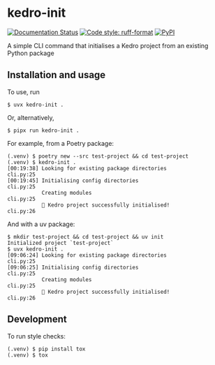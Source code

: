 # kedro-init

[![Documentation Status](https://readthedocs.org/projects/kedro-init/badge/?version=latest)](https://kedro-init.readthedocs.io/en/latest/?badge=latest)
[![Code style: ruff-format](https://img.shields.io/badge/code%20style-ruff_format-6340ac.svg)](https://github.com/astral-sh/ruff)
[![PyPI](https://img.shields.io/pypi/v/kedro-init)](https://pypi.org/project/kedro-init)

A simple CLI command that initialises a Kedro project from an existing Python package

## Installation and usage

To use, run

```
$ uvx kedro-init .
```

Or, alternatively,

```
$ pipx run kedro-init .
```

For example, from a Poetry package:

```
(.venv) $ poetry new --src test-project && cd test-project
(.venv) $ kedro-init .
[00:19:38] Looking for existing package directories                             cli.py:25
[00:19:45] Initialising config directories                                      cli.py:25
           Creating modules                                                     cli.py:25
           🔶 Kedro project successfully initialised!                           cli.py:26
```

And with a uv package:

```
$ mkdir test-project && cd test-project && uv init
Initialized project `test-project`
$ uvx kedro-init .
[09:06:24] Looking for existing package directories                      cli.py:25
[09:06:25] Initialising config directories                               cli.py:25
           Creating modules                                              cli.py:25
           🔶 Kedro project successfully initialised!                    cli.py:26
```

## Development

To run style checks:

```
(.venv) $ pip install tox
(.venv) $ tox
```
